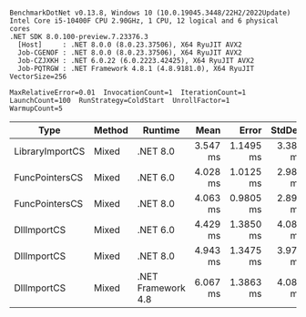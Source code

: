 ```

BenchmarkDotNet v0.13.8, Windows 10 (10.0.19045.3448/22H2/2022Update)
Intel Core i5-10400F CPU 2.90GHz, 1 CPU, 12 logical and 6 physical cores
.NET SDK 8.0.100-preview.7.23376.3
  [Host]     : .NET 8.0.0 (8.0.23.37506), X64 RyuJIT AVX2
  Job-CGENOF : .NET 8.0.0 (8.0.23.37506), X64 RyuJIT AVX2
  Job-CZJXKH : .NET 6.0.22 (6.0.2223.42425), X64 RyuJIT AVX2
  Job-PQTRGW : .NET Framework 4.8.1 (4.8.9181.0), X64 RyuJIT VectorSize=256

MaxRelativeError=0.01  InvocationCount=1  IterationCount=1  
LaunchCount=100  RunStrategy=ColdStart  UnrollFactor=1  
WarmupCount=5  

```
| Type            | Method | Runtime            | Mean     | Error     | StdDev   | Median   | Min      | Max      | Allocated |
|---------------- |------- |------------------- |---------:|----------:|---------:|---------:|---------:|---------:|----------:|
| LibraryImportCS | Mixed  | .NET 8.0           | 3.547 ms | 1.1495 ms | 3.389 ms | 3.204 ms | 3.158 ms | 37.10 ms |     952 B |
| FuncPointersCS  | Mixed  | .NET 6.0           | 4.028 ms | 1.0125 ms | 2.985 ms | 3.727 ms | 3.685 ms | 33.58 ms |    1240 B |
| FuncPointersCS  | Mixed  | .NET 8.0           | 4.063 ms | 0.9805 ms | 2.891 ms | 3.770 ms | 3.708 ms | 32.68 ms |    1000 B |
| DllImportCS     | Mixed  | .NET 6.0           | 4.429 ms | 1.3850 ms | 4.084 ms | 4.016 ms | 3.980 ms | 44.86 ms |    1192 B |
| DllImportCS     | Mixed  | .NET 8.0           | 4.943 ms | 1.3475 ms | 3.973 ms | 4.545 ms | 4.420 ms | 44.27 ms |     952 B |
| DllImportCS     | Mixed  | .NET Framework 4.8 | 6.067 ms | 1.3863 ms | 4.087 ms | 5.654 ms | 5.595 ms | 46.53 ms |         - |
